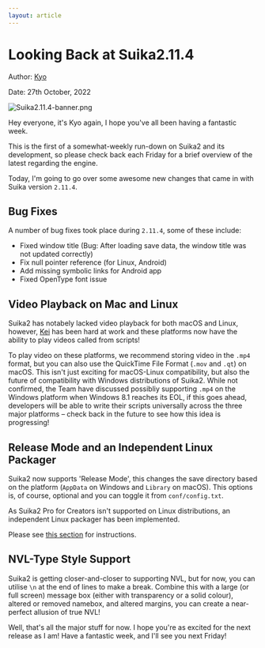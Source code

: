 ```yaml
---
layout: article
---
```


# Looking Back at Suika2.11.4

Author: [Kyo](https://github.com/KyouBrayden)

Date: 27th October, 2022

![Suika2.11.4-banner.png](suika2engine/images/suika2.11.4-banner.png)

Hey everyone, it's Kyo again, I hope you've all been having a fantastic week.

This is the first of a somewhat-weekly run-down on Suika2 and its development, so please check back each Friday for a brief overview of the latest regarding the engine.

Today, I'm going to go over some awesome new changes that came in with Suika version `2.11.4`.

## Bug Fixes
A number of bug fixes took place during `2.11.4`, some of these include:
* Fixed window title (Bug: After loading save data, the window title was not updated correctly)
* Fix null pointer reference (for Linux, Android)
* Add missing symbolic links for Android app
* Fixed OpenType font issue

## Video Playback on Mac and Linux
Suika2 has notabely lacked video playback for both macOS and Linux, however, [Kei](https://github.com/ktabata) has been hard at work and these platforms now have the ability to play videos called from scripts!

To play video on these platforms, we recommend storing video in the `.mp4` format, but you can also use the QuickTime File Format (`.mov` and `.qt`) on macOS. This isn't just exciting for macOS-Linux compatibility, but also the future of compatibility with Windows distributions of Suika2.
While not confirmed, the Team have discussed possibliy supporting `.mp4` on the Windows platform when Windows 8.1 reaches its EOL, if this goes ahead, developers will be able to write their scripts universally across the three major platforms – check back in the future to see how this idea is progressing!

## Release Mode and an Independent Linux Packager
Suika2 now supports 'Release Mode', this changes the save directory based on the platform (`AppData` on Windows and `Library` on macOS). This options is, of course, optional and you can toggle it from `conf/config.txt`.

As Suika2 Pro for Creators isn't supported on Linux distributions, an independent Linux packager has been implemented.

Please see [this section](https://github.com/suika2engine/suika2/wiki/6.-Suika2-Pro-for-Creators#export) for instructions.

## NVL-Type Style Support
Suika2 is getting closer-and-closer to supporting NVL, but for now, you can utilise `\n` at the end of lines to make a break.
Combine this with a large (or full screen) message box (either with transparency or a solid colour), altered or removed namebox, and altered margins, you can create a near-perfect allusion of true NVL!

Well, that's all the major stuff for now. I hope you're as excited for the next release as I am!
Have a fantastic week, and I'll see you next Friday!
